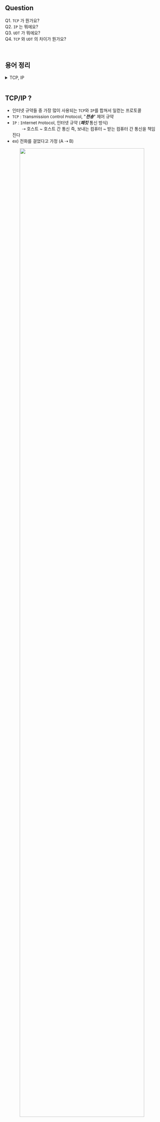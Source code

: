 ## Question
Q1. `TCP` 가 뭔가요?<br>
Q2. `IP` 는 뭐에요?<br>
Q3. `UDT` 가 뭐에요?<br>
Q4. `TCP` 와 `UDT` 의 차이가 뭔가요?<br>


<br>

## 용어 정리 
<details><summary> TCP, IP  </summary>

- 정의<br>
  - `T`ransmission `C`ontrol `P`rotocol(전송 제어 프로토콜)은 `IP suite(인터넷 프로토콜 스위트)`의 핵심 프로토콜 중 하나. `IP`와 함께 `TCP/IP`라는 명칭으로도 널리 불린다<br><br>
  
- 무엇을 전송?
  - TCP는 근거리 통신망이나 인트라넷, 인터넷에 연결된 컴퓨터에서 실행되는 프로그램 간에 일련의 `옥텟`을 안정적으로, 순서대로, 에러없이 교환할 수 있게 한다 <br><br>

- `옥텟`?
  1. 8비트로 구성된 컴퓨팅 및 통신의 디지털 정보 단위
  2. 그럼 1바이트 쓰면 되잖아?
   - 이 용어는 역사적으로 바이트가 다양한 크기의 저장 장치에 사용되었기 때문에 바이트라는 용어가 모호할 때 자주 사용된다<br>
  
- 정리
  - TCP는 디지털 정보 단위를 전송할 때 사용되는 통신 규약<br><br>
- `IP suite` 은 뭐지?
  - `I`nternet `P`rotocol `suite`(인터넷 프로토콜 스위트)<br>
    suite: 모음, 집단, 일행, 짝
  - 인터넷에서 컴퓨터들이 서로 정보를 주고받는 데 쓰이는 통신규약(프로토콜)의 모음 <br><br>

- `IP`는 뭐지?<br>
  - 인터넷 규약(`I`nternet `P`rotocol)은 네트워크 경계 간 `데이터그램`을 관계 짓는 인터넷 프로토콜 스위트에 적용되는 통신 규약 중 `네트워크 계층` 규약이다
</details>

<br>

## TCP/IP ?
- 인터넷 규약들 중 가장 많이 사용되는 `TCP`와 `IP`를 합쳐서 일컫는 프로토콜
- `TCP` : `T`ransmission `C`ontrol `P`rotocol, "***전송***" 제어 규약
- `IP` : `I`nternet `P`rotocol, 인터넷 규약 (***패킷*** 통신 방식)<br>
&nbsp;&nbsp;&nbsp;&nbsp;&nbsp;&nbsp;&nbsp;&nbsp;⇢ 호스트 ~ 호스트 간 통신 즉, 보내는 컴퓨터 ~ 받는 컴퓨터 간 통신을 책임진다
- ex) 전화를 걸었다고 가정 (A ⇢ B)

<div align="center">
<img width="90%" src="https://user-images.githubusercontent.com/48194000/185865937-a57603bd-858e-4fc4-aee6-d7a5143442ef.jpg">
</div>

<br>

- 즉, `TCP/IP`를 말한다는 것은 `송신자`가 `수신가`에게 데이터를 전달하고,<br>
  그 데이터가 제대로 전송됐는지, 너무 빠르진 않았는지, 제대로 받았다고 연락은 오는지 등을 확인한다는 것

<br>

- 그렇다면 어떻게 `TCP`를 통해 전송을 제어하고 상태를 체크하게 될까?

<br>

## TCP 동작
- 앞서 언급하였듯 `TCP`는 통신 대상이 되는 ***단말기(endpoint)*** 들이 ***통신할 준비***가 되었는지
  전송된 데이터 양은 얼마이며, 도착한 데이터는 손상되거나 변형된 곳이 없는지 등을 확인

- 해당 과정들은 `TCP 헤더` 정보를 통해서 이루어짐
  <div align="center" id="tcpHeader">
  <img src="https://user-images.githubusercontent.com/48194000/185869540-d4e79289-36d8-4d7e-9bfa-ee1f5b33c881.jpeg">
  </div>

- 출발지 port번호, 도착지 port번호부터 다양한 정보들이 헤더에 들어있음
- 그 중 중간 `9bit`의 통신 제어 플래그인 `control bit`들이 데이터 전송 상태 체크에 사용
  - ex) ACK, SYN, FIN, ...

<br>

- ### `3-way handshaking`
  <div align="left">
  <img src="https://user-images.githubusercontent.com/48194000/185873391-caaed08f-ac37-48d7-9f4a-a5016b15b71c.jpg"  height="400px">
  
  <img src="https://user-images.githubusercontent.com/48194000/185874119-53c77a41-30d5-4afe-b03a-64311f45b333.png" height="340px">

  <img src="https://user-images.githubusercontent.com/48194000/185874886-3f6e5674-95f6-4bb2-a997-2ab1896e85e8.png" height="333px">

  </div>

<br>

## TCP 문제점과 한계
- 위처럼 데이터 전송 상태를 체크하는 것외에도 데이터 훼손 체크도 가능하며
  데이터 손실 시 통신을 기다리게 하는 기능도 있다.<br> 따라서 `신뢰할만한 프로토콜`로 불리지만 
  오래된 만큼 확장성이 부족하다.<br> 게다가 헤더에 기능을 추가하고 싶은 경우,
  [위 tct 헤더 사진](#tcp-동작)에서 확인할 수 있듯이, `option` 필드를 활용해야하는데, <br>
  크기 제약으로 인해 최대 `4구간`만 사용가능하다. <br>
  나아가 너무 잘 알려진 헤더 구조를 가지고 있어 외부에서 관찰하기 쉽고 손대기가 쉬워진 문제가 있다

<br>

## UDP 등장
- 언급된 TCP의 문제점을 해결하기 위해 나타난 것이 바로 `UDP` 이다
- `U`ser `D`atagram `P`rotocol 로, 사용자 데이터 그램 규약으로 TCP와 달리 
  말 그대로 사용자 데이터에 대한 규약이다. <br>
- 전송 제어에는 직접적으로 신경 쓰지 않는다
  
<br>

## UDP 헤더
<div align="left">
  <img src=https://user-images.githubusercontent.com/48194000/185878481-abaf33b1-a152-4c7e-b214-2dd1ea92445f.png height="310px">
</div>

- 이처럼 상당히 간단한 구조를 가지며, 연결 상태 체크를 진행하지 않기 때문에 <br>
- 데이터 송수신 속도가 빠르며 추가기능을 확장할 용량도 충분하다<br>
- 하지만 신뢰성이 부족하며 해당 부분은 헤더 추가 기능을 통해 보완할 수 있다<br>
- DNS, 스트리밍에 적용된다

<br>

## TCP 와 UDP 차이
<div align="left">
<img height="318px" alt="image" src="https://user-images.githubusercontent.com/48194000/185879750-c0c5bba2-2b08-4b37-b51d-b3a8638bd129.png">
</div>

<br>


## TCP와 UDP 설정은 어떻게 하는가?
- TCP와 UDP 둘 다 TCP/IP 계층의 `transport layer`에 속한다
- 어플리케이션 계층에서 패킷이 내려오면 해당 계층에서 `TCP`를 적용할지 `UDP`를 적용할지 정한다


<div align="left">
<img height="375px" src="https://user-images.githubusercontent.com/48194000/185880269-ed5a03c8-6c17-4a87-b34b-04ecb144e074.png">
</div>